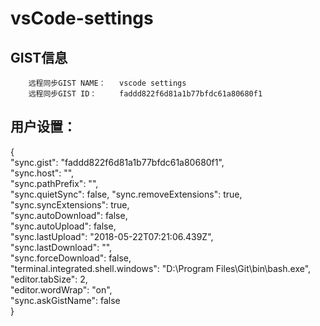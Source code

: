 # vsCode-settings
GIST信息
-------------------

        远程同步GIST NAME：   vscode settings
        远程同步GIST ID：     faddd822f6d81a1b77bfdc61a80680f1

用户设置：
-------------------------------
{<br>
    "sync.gist": "faddd822f6d81a1b77bfdc61a80680f1",<br>
    "sync.host": "",<br>
    "sync.pathPrefix": "",<br>
    "sync.quietSync": false,
    "sync.removeExtensions": true,<br>
    "sync.syncExtensions": true,<br>
    "sync.autoDownload": false,<br>
    "sync.autoUpload": false,<br>
    "sync.lastUpload": "2018-05-22T07:21:06.439Z",<br>
    "sync.lastDownload": "",<br>
    "sync.forceDownload": false,<br>
    "terminal.integrated.shell.windows": "D:\\Program Files\\Git\\bin\\bash.exe",<br>
    "editor.tabSize": 2,<br>
    "editor.wordWrap": "on",<br>
    "sync.askGistName": false<br>
} <br>